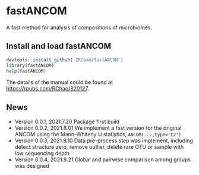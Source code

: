 # fastANCOM
A fast method for analysis of compositions of microbiomes. 

## Install and load fastANCOM

```R
devtools::install_github('ZRChao/fastANCOM')
library(fastANCOM)
help(fastANCOM)
```
The details of the manual could be found at https://rpubs.com/RChao/820127.


## News

- Version 0.0.1, 2021.7.20 Package first build 
- Version 0.0.2, 2021.8.01 We implement a fast version for the original ANCOM using the Mann-Whiteny U statistics, ```ANCOM(...,type='t2')```
- Version 0.0.3, 2021.8.10 Data pre-process step was implement, including detect structure zero, remove outlier, delete rare OTU or sample with low sequencing depth
- Version 0.0.4, 2021.8.21 Global and pairwise comparison among groups was designed
